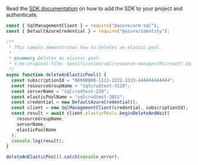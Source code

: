 Read the [SDK documentation](https://github.com/Azure/azure-sdk-for-js/blob/%40azure%2Farm-sql_9.0.1/sdk/sql/arm-sql/README.md) on how to add the SDK to your project and authenticate.

```javascript
const { SqlManagementClient } = require("@azure/arm-sql");
const { DefaultAzureCredential } = require("@azure/identity");

/**
 * This sample demonstrates how to Deletes an elastic pool.
 *
 * @summary Deletes an elastic pool.
 * x-ms-original-file: specification/sql/resource-manager/Microsoft.Sql/preview/2020-11-01-preview/examples/ElasticPoolDelete.json
 */
async function deleteAnElasticPool() {
  const subscriptionId = "00000000-1111-2222-3333-444444444444";
  const resourceGroupName = "sqlcrudtest-3129";
  const serverName = "sqlcrudtest-228";
  const elasticPoolName = "sqlcrudtest-3851";
  const credential = new DefaultAzureCredential();
  const client = new SqlManagementClient(credential, subscriptionId);
  const result = await client.elasticPools.beginDeleteAndWait(
    resourceGroupName,
    serverName,
    elasticPoolName
  );
  console.log(result);
}

deleteAnElasticPool().catch(console.error);
```
